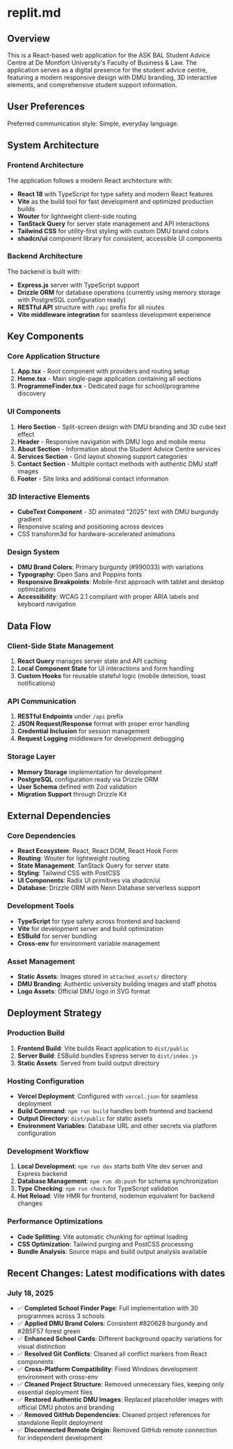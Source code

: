 # replit.md

## Overview

This is a React-based web application for the ASK BAL Student Advice Centre at De Montfort University's Faculty of Business & Law. The application serves as a digital presence for the student advice centre, featuring a modern responsive design with DMU branding, 3D interactive elements, and comprehensive student support information.

## User Preferences

Preferred communication style: Simple, everyday language.

## System Architecture

### Frontend Architecture

The application follows a modern React architecture with:

- **React 18** with TypeScript for type safety and modern React features
- **Vite** as the build tool for fast development and optimized production builds
- **Wouter** for lightweight client-side routing
- **TanStack Query** for server state management and API interactions
- **Tailwind CSS** for utility-first styling with custom DMU brand colors
- **shadcn/ui** component library for consistent, accessible UI components

### Backend Architecture

The backend is built with:

- **Express.js** server with TypeScript support
- **Drizzle ORM** for database operations (currently using memory storage with PostgreSQL configuration ready)
- **RESTful API** structure with `/api` prefix for all routes
- **Vite middleware integration** for seamless development experience

## Key Components

### Core Application Structure

1. **App.tsx** - Root component with providers and routing setup
2. **Home.tsx** - Main single-page application containing all sections
3. **ProgrammeFinder.tsx** - Dedicated page for school/programme discovery

### UI Components

1. **Hero Section** - Split-screen design with DMU branding and 3D cube text effect
2. **Header** - Responsive navigation with DMU logo and mobile menu
3. **About Section** - Information about the Student Advice Centre services
4. **Services Section** - Grid layout showing support categories
5. **Contact Section** - Multiple contact methods with authentic DMU staff images
6. **Footer** - Site links and additional contact information

### 3D Interactive Elements

- **CubeText Component** - 3D animated "2025" text with DMU burgundy gradient
- Responsive scaling and positioning across devices
- CSS transform3d for hardware-accelerated animations

### Design System

- **DMU Brand Colors**: Primary burgundy (#990033) with variations
- **Typography**: Open Sans and Poppins fonts
- **Responsive Breakpoints**: Mobile-first approach with tablet and desktop optimizations
- **Accessibility**: WCAG 2.1 compliant with proper ARIA labels and keyboard navigation

## Data Flow

### Client-Side State Management

1. **React Query** manages server state and API caching
2. **Local Component State** for UI interactions and form handling
3. **Custom Hooks** for reusable stateful logic (mobile detection, toast notifications)

### API Communication

1. **RESTful Endpoints** under `/api` prefix
2. **JSON Request/Response** format with proper error handling
3. **Credential Inclusion** for session management
4. **Request Logging** middleware for development debugging

### Storage Layer

- **Memory Storage** implementation for development
- **PostgreSQL** configuration ready via Drizzle ORM
- **User Schema** defined with Zod validation
- **Migration Support** through Drizzle Kit

## External Dependencies

### Core Dependencies

- **React Ecosystem**: React, React DOM, React Hook Form
- **Routing**: Wouter for lightweight routing
- **State Management**: TanStack Query for server state
- **Styling**: Tailwind CSS with PostCSS
- **UI Components**: Radix UI primitives via shadcn/ui
- **Database**: Drizzle ORM with Neon Database serverless support

### Development Tools

- **TypeScript** for type safety across frontend and backend
- **Vite** for development server and build optimization
- **ESBuild** for server bundling
- **Cross-env** for environment variable management

### Asset Management

- **Static Assets**: Images stored in `attached_assets/` directory
- **DMU Branding**: Authentic university building images and staff photos
- **Logo Assets**: Official DMU logo in SVG format

## Deployment Strategy

### Production Build

1. **Frontend Build**: Vite builds React application to `dist/public`
2. **Server Build**: ESBuild bundles Express server to `dist/index.js`
3. **Static Assets**: Served from build output directory

### Hosting Configuration

- **Vercel Deployment**: Configured with `vercel.json` for seamless deployment
- **Build Command**: `npm run build` handles both frontend and backend
- **Output Directory**: `dist/public` for static assets
- **Environment Variables**: Database URL and other secrets via platform configuration

### Development Workflow

1. **Local Development**: `npm run dev` starts both Vite dev server and Express backend
2. **Database Management**: `npm run db:push` for schema synchronization
3. **Type Checking**: `npm run check` for TypeScript validation
4. **Hot Reload**: Vite HMR for frontend, nodemon equivalent for backend changes

### Performance Optimizations

- **Code Splitting**: Vite automatic chunking for optimal loading
- **CSS Optimization**: Tailwind purging and PostCSS processing
- **Bundle Analysis**: Source maps and build output analysis available

## Recent Changes: Latest modifications with dates

### July 18, 2025
- ✅ **Completed School Finder Page**: Full implementation with 30 programmes across 3 schools
- ✅ **Applied DMU Brand Colors**: Consistent #820628 burgundy and #2B5F57 forest green
- ✅ **Enhanced School Cards**: Different background opacity variations for visual distinction
- ✅ **Resolved Git Conflicts**: Cleaned all conflict markers from React components
- ✅ **Cross-Platform Compatibility**: Fixed Windows development environment with cross-env
- ✅ **Cleaned Project Structure**: Removed unnecessary files, keeping only essential deployment files
- ✅ **Restored Authentic DMU Images**: Replaced placeholder images with official DMU photos and branding
- ✅ **Removed GitHub Dependencies**: Cleaned project references for standalone Replit deployment
- ✅ **Disconnected Remote Origin**: Removed GitHub remote connection for independent development
